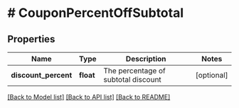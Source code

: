 # # CouponPercentOffSubtotal

## Properties

Name | Type | Description | Notes
------------ | ------------- | ------------- | -------------
**discount_percent** | **float** | The percentage of subtotal discount | [optional]

[[Back to Model list]](../../README.md#models) [[Back to API list]](../../README.md#endpoints) [[Back to README]](../../README.md)
